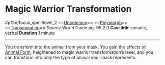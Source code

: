 # Magic Warrior Transformation
#pf2e/focus_spell/level_2
==[Uncommon](Uncommon.md)== ==[Polymorph](Polymorph.md)== ==[Transmutation](Transmutation.md)==
*Source* World Guide pg. 95 2.0
**Cast** ►► somatic, verbal
**Duration** 1 minute

---
You transform into the animal from your mask. You gain the effects of [Animal Form](Animal%20Form.md), heightened to magic warrior transformation’s level, and you can transform into only the type of animal your mask represents.